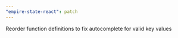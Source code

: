 ```yaml
---
"empire-state-react": patch
---
```


Reorder function definitions to fix autocomplete for valid key values
